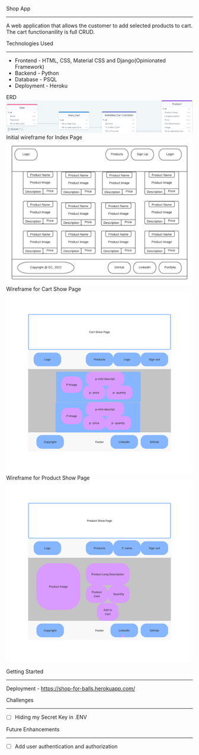 Shop App
- - - -

A web application that allows the customer to add selected products to cart. The cart functionanility is full CRUD.


Technologies Used
- - - -
* Frontend - HTML, CSS, Material CSS and Django(Opinionated Framework)
* Backend - Python
* Database - PSQL
* Deployment - Heroku

ERD
![ERD](./images/capstone-erd.png)
Initial wireframe for Index Page
![Wireframe-index-page](./images/index-page.png)
Wireframe for Cart Show Page
![Wireframe for Cart Show Page](./images/cart-show-page.png)
Wireframe for Product Show Page
![Wireframe-product-show-page](./images/product-show-page.png)



Getting Started
- - - -
Deployment - https://shop-for-balls.herokuapp.com/


Challenges
- - - -
- [ ] Hiding my Secret Key in .ENV



Future Enhancements
- - - -
- [ ] Add user authentication and authorization